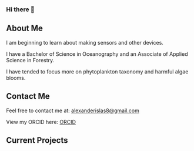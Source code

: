 ### Hi there 👋

## About Me

I am beginning to learn about making sensors and other devices.

I have a Bachelor of Science in Oceanography and an Associate of Applied Science in Forestry.

I have tended to focus more on phytoplankton taxonomy and harmful algae blooms.

## Contact Me
Feel free to contact me at: <alexanderislas8@gmail.com>

View my ORCID here: [ORCID](https://orcid.org/0000-0001-7114-6806)

## Current Projects

